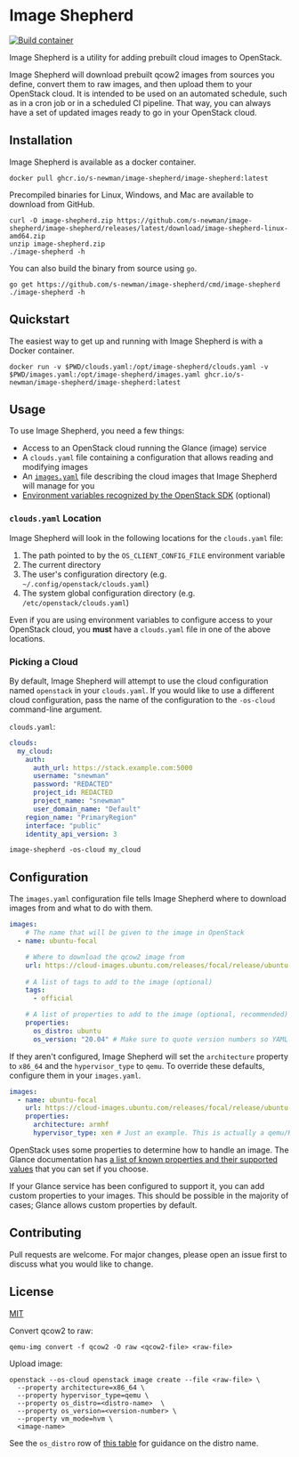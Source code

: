 # Image Shepherd

[![Build container](https://github.com/s-newman/image-shepherd/actions/workflows/containers.yml/badge.svg)](https://github.com/s-newman/image-shepherd/actions/workflows/containers.yml)

Image Shepherd is a utility for adding prebuilt cloud images to OpenStack.

Image Shepherd will download prebuilt qcow2 images from sources you define, convert them to raw images, and then upload them to your OpenStack cloud. It is intended to be used on an automated schedule, such as in a cron job or in a scheduled CI pipeline. That way, you can always have a set of updated images ready to go in your OpenStack cloud.

## Installation

Image Shepherd is available as a docker container.

```shell
docker pull ghcr.io/s-newman/image-shepherd/image-shepherd:latest
```

Precompiled binaries for Linux, Windows, and Mac are available to download from GitHub.

```shell
curl -O image-shepherd.zip https://github.com/s-newman/image-shepherd/image-shepherd/releases/latest/download/image-shepherd-linux-amd64.zip
unzip image-shepherd.zip
./image-shepherd -h
```

You can also build the binary from source using `go`.

```shell
go get https://github.com/s-newman/image-shepherd/cmd/image-shepherd
./image-shepherd -h
```

## Quickstart

The easiest way to get up and running with Image Shepherd is with a Docker container.

```shell
docker run -v $PWD/clouds.yaml:/opt/image-shepherd/clouds.yaml -v $PWD/images.yaml:/opt/image-shepherd/images.yaml ghcr.io/s-newman/image-shepherd/image-shepherd:latest
```

## Usage

To use Image Shepherd, you need a few things:

- Access to an OpenStack cloud running the Glance (image) service
- A `clouds.yaml` file containing a configuration that allows reading and modifying images
- An [`images.yaml`](#configuration) file describing the cloud images that Image Shepherd will manage for you
- [Environment variables recognized by the OpenStack SDK](https://docs.openstack.org/python-openstackclient/latest/cli/man/openstack.html#environment-variables) (optional)

### `clouds.yaml` Location

Image Shepherd will look in the following locations for the `clouds.yaml` file:

1. The path pointed to by the `OS_CLIENT_CONFIG_FILE` environment variable
2. The current directory
3. The user's configuration directory (e.g. `~/.config/openstack/clouds.yaml`)
4. The system global configuration directory (e.g. `/etc/openstack/clouds.yaml`)

Even if you are using environment variables to configure access to your OpenStack cloud, you **must** have a `clouds.yaml` file in one of the above locations.

### Picking a Cloud

By default, Image Shepherd will attempt to use the cloud configuration named `openstack` in your `clouds.yaml`. If you would like to use a different cloud configuration, pass the name of the configuration to the `-os-cloud` command-line argument.

`clouds.yaml`:
```yaml
clouds:
  my_cloud:
    auth:
      auth_url: https://stack.example.com:5000
      username: "snewman"
      password: "REDACTED"
      project_id: REDACTED
      project_name: "snewman"
      user_domain_name: "Default"
    region_name: "PrimaryRegion"
    interface: "public"
    identity_api_version: 3
```

```shell
image-shepherd -os-cloud my_cloud
```

## Configuration

The `images.yaml` configuration file tells Image Shepherd where to download images from and what to do with them.

```yaml
images:
    # The name that will be given to the image in OpenStack
  - name: ubuntu-focal

    # Where to download the qcow2 image from
    url: https://cloud-images.ubuntu.com/releases/focal/release/ubuntu-20.04-server-cloudimg-amd64.img
  
    # A list of tags to add to the image (optional)
    tags:
      - official

    # A list of properties to add to the image (optional, recommended)
    properties:
      os_distro: ubuntu
      os_version: "20.04" # Make sure to quote version numbers so YAML parses them as strings!
```

If they aren't configured, Image Shepherd will set the `architecture` property to `x86_64` and the `hypervisor_type` to `qemu`. To override these defaults, configure them in your `images.yaml`.

```yaml
images:
  - name: ubuntu-focal
    url: https://cloud-images.ubuntu.com/releases/focal/release/ubuntu-20.04-server-cloudimg-armhf.img
    properties:
      architecture: armhf
      hypervisor_type: xen # Just an example. This is actually a qemu/KVM image.
```

OpenStack uses some properties to determine how to handle an image. The Glance documentation has [a list of known properties and their supported values](https://docs.openstack.org/glance/latest/admin/useful-image-properties.html#image-property-keys-and-values) that you can set if you choose.

If your Glance service has been configured to support it, you can add custom properties to your images. This should be possible in the majority of cases; Glance allows custom properties by default.

## Contributing

Pull requests are welcome. For major changes, please open an issue first to discuss what you would like to change.

## License
[MIT](https://choosealicense.com/licenses/mit/)


Convert qcow2 to raw:

```shell
qemu-img convert -f qcow2 -O raw <qcow2-file> <raw-file>
```

Upload image:

```shell
openstack --os-cloud openstack image create --file <raw-file> \
  --property architecture=x86_64 \
  --property hypervisor_type=qemu \
  --property os_distro=<distro-name>  \
  --property os_version=<version-number> \
  --property vm_mode=hvm \
  <image-name>
```

See the `os_distro` row of [this table](https://docs.openstack.org/glance/rocky/admin/useful-image-properties.html#image-property-keys-and-values) for guidance on the distro name.